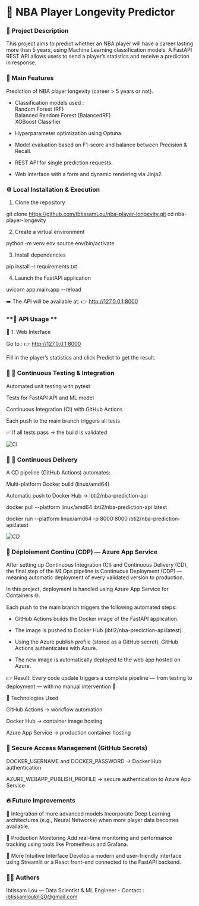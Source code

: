 # 🏀 NBA Player Longevity Predictor

### **📌 Project Description**

This project aims to predict whether an NBA player will have a career lasting more than 5 years, using Machine Learning classification models.
A FastAPI REST API allows users to send a player’s statistics and receive a prediction in response.

### **🚀 Main Features**

Prediction of NBA player longevity (career > 5 years or not).

- Classification models used :<br>
Random Forest (RF)<br>
Balanced Random Forest (BalancedRF)<br>
XGBoost Classifier<br>

- Hyperparameter optimization using Optuna.
- Model evaluation based on F1-score and balance between Precision & Recall.
- REST API for single prediction requests.
- Web interface with a form and dynamic rendering via Jinja2.


### **⚙️ Local Installation & Execution**

1. Clone the repository
   
git clone https://github.com/IbtissamLou/nba-player-longevity.git
cd nba-player-longevity

2. Create a virtual environment
   
python -m venv env
source env/bin/activate

3. Install dependencies
   
pip install -r requirements.txt

4. Launch the FastAPI application
   
uvicorn app.main:app --reload


➡️ The API will be available at:
👉 http://127.0.0.1:8000

### **🎯 API Usage **

🔹 1. Web Interface

Go to :
👉 http://127.0.0.1:8000

Fill in the player’s statistics and click Predict to get the result.

### **🧪 🔁 Continuous Testing & Integration**

Automated unit testing with pytest

Tests for FastAPI API and ML model

Continuous Integration (CI) with GitHub Actions

Each push to the main branch triggers all tests

✅ If all tests pass → the build is validated

![CI](https://github.com/IbtissamLou/nba-player-longevity/actions/workflows/ci.yml/badge.svg)

### **🚚 🚀 Continuous Delivery**

A CD pipeline (GitHub Actions) automates:

Multi-platform Docker build (linux/amd64)

Automatic push to Docker Hub → ibti2/nba-prediction-api

docker pull --platform linux/amd64 ibti2/nba-prediction-api:latest

docker run --platform linux/amd64 -p 8000:8000 ibti2/nba-prediction-api:latest

![CD](https://github.com/IbtissamLou/nba-player-longevity/actions/workflows/cd.yml/badge.svg)


### **🚀 Déploiement Continu (CDP) — Azure App Service**

After setting up Continuous Integration (CI) and Continuous Delivery (CD),
the final step of the MLOps pipeline is Continuous Deployment (CDP) — meaning automatic deployment of every validated version to production.

In this project, deployment is handled using Azure App Service for Containers 🌐.

Each push to the main branch triggers the following automated steps:

- GitHub Actions builds the Docker image of the FastAPI application.

- The image is pushed to Docker Hub (ibti2/nba-prediction-api:latest).

- Using the Azure publish profile (stored as a GitHub secret), GitHub Actions authenticates with Azure.

- The new image is automatically deployed to the web app hosted on Azure.

👉 Result: Every code update triggers a complete pipeline — from testing to deployment — with no manual intervention 🚀

🔑 Technologies Used

GitHub Actions → workflow automation

Docker Hub → container image hosting

Azure App Service → production container hosting

### **🔐 Secure Access Management (GitHub Secrets)**

DOCKER_USERNAME and DOCKER_PASSWORD → Docker Hub authentication

AZURE_WEBAPP_PUBLISH_PROFILE → secure authentication to Azure App Service


### **🔥 Future Improvements**

🤖 Integration of more advanced models
Incorporate Deep Learning architectures (e.g., Neural Networks) when more player data becomes available.

🧩 Production Monitoring
Add real-time monitoring and performance tracking using tools like Prometheus and Grafana.

🎨 More Intuitive Interface
Develop a modern and user-friendly interface using Streamlit or a React front-end connected to the FastAPI backend.

### **🧑‍💻 Authors**
Ibtissam Lou — Data Scientist & ML Engineer - Contact : ibtissamloukili20@gmail.com
